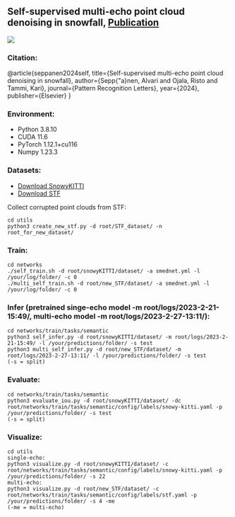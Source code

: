 ## Self-supervised multi-echo point cloud denoising in snowfall, [Publication](https://pdf.sciencedirectassets.com/271524/1-s2.0-S0167865524X00082/1-s2.0-S0167865524002101/main.pdf?X-Amz-Security-Token=IQoJb3JpZ2luX2VjEDYaCXVzLWVhc3QtMSJGMEQCIBYCrPVWgpibboWX7wsxQI%2FeuixkS6KKrXJfu514mla3AiBrPvOMRWtBPMHPqurA7iPtYl83mlv2ezI1zK%2FFOPCT0Cq8BQj%2F%2F%2F%2F%2F%2F%2F%2F%2F%2F%2F8BEAUaDDA1OTAwMzU0Njg2NSIMUGwxzBy6Z4%2FTK5%2ByKpAFyf9zziIog5h31NdRQdodO%2Fcyvcm9tvfrXvM7R9k7aFC2CTgEDlJGgxJZrsr17otBe8txPh6IeoG%2B0S%2B7WLXkdBwQLSHZH1u0xUiL8qbp8RfUOVeyXW5f%2FTOcvuxkTfaFdJctIVr6zjt7HcymoDnGyFTKm2JpCE4ltAOskbQ7XgXkcSc89zhwbH87TgumGlkW5In4rRlIhMFeyjRX4vuwy2AGs0A21XyzhiswI40rmQrVYEjgYxvHijcrnPiXUD2leW4yxaVik8JWl6KGMzbHh5EE4OxXtMiVV4APzYRJB3z5Qh%2FpZhLLEKSneVSkEJArc6%2B3e25jFBizZ6r3uG%2FCiYa89ZrzntoD%2B1uhOYcOdiYikwUhnkFpT2H%2Fvr%2B4S7f4XzUMAqG4frNtQcMyKWzAYTXKEX%2B3j0UUz%2F1lfn2t%2FdkqDmOBE9pELFC1M%2FCRuj%2BYkh73nO1lMpMSs0yytXjqdzP8PUEbsTAnjb3Auf3w89yRrEHZP2rHfyH0GNaC3wQ2xUHzUgSdh5GCP24LRcoQihhmRL0YZRPD49ZFViB0idiL2pAN1lGpt%2BnK%2BbwT9aJo2aRDDtsbRuHgW3iWiPmUaq4ydy0U%2Fypii6ITVA3AoE6mPC2eiZeOeKRUYSsT3DwLhLYTpy%2B8vXjyISdq1NXbKm4xtWT5NWV8ev11YM4IQmUK1cf22a2rhZmk81u3FXPAJ4lx%2BdGOMsWY%2F8RS8bgRgBEPtwOHv0kW8mCwJg8gNgBMxiTqrJzdnnwm3yoiGOq73FJQs1wPB7QkOrqtrbSQhNsIdcUnKHgQ%2BekLzo8TrsqYha1wVhFtwagrI3F2PJEVBuIYSmtIik06zrLtGzprQveV3i2HKNbY0S5xVIdoXVww49fitAY6sgGlpAtWlODPnnbILIjqrkeM25wp%2Fp6AOAbdLOWGhLDKKKSSB3GtB9myji90Ylnyu6u8c10gIq6GXvl7B1Mfnlz2BbUzirc4zgNBV34bBrddJivjJSSn2L5Y5zf7QihPpwCQ6BhT7vqxsUJzHAboMyBkbCE2sVTINn9WvXunMWr27ApzYDonDBidOExzaa1VfVWTiBJSwLWHproV9ZQvMWc3VEoYNsoDwZt0tABzaGk0NeOW&X-Amz-Algorithm=AWS4-HMAC-SHA256&X-Amz-Date=20240718T055302Z&X-Amz-SignedHeaders=host&X-Amz-Expires=300&X-Amz-Credential=ASIAQ3PHCVTYYS26URPN%2F20240718%2Fus-east-1%2Fs3%2Faws4_request&X-Amz-Signature=396ed386cf8a3c9023512d4d7ff9225ecc1d9983f111d1316fca5bcc13e9621e&hash=fcede497906e6629f67ee2420710d3f931d6d7f2cd57bb53a964f0f0f1b991b3&host=68042c943591013ac2b2430a89b270f6af2c76d8dfd086a07176afe7c76c2c61&pii=S0167865524002101&tid=spdf-70382d91-7bc3-4df6-a1dc-35a6470b22bb&sid=c8220e193565d14447998277fde2be0bd2c3gxrqa&type=client&tsoh=d3d3LnNjaWVuY2VkaXJlY3QuY29t&ua=03135c0652565c525d&rr=8a503584ee692ed2&cc=au)

![](https://github.com/alvariseppanen/SMEDNet/blob/main/self_demo.gif)

### Citation:

@article{seppanen2024self,
  title={Self-supervised multi-echo point cloud denoising in snowfall},
  author={Sepp{\"a}nen, Alvari and Ojala, Risto and Tammi, Kari},
  journal={Pattern Recognition Letters},
  year={2024},
  publisher={Elsevier}
}

### Environment: 

- Python 3.8.10
- CUDA 11.6
- PyTorch 1.12.1+cu116
- Numpy 1.23.3

### Datasets:

- [Download SnowyKITTI](https://github.com/alvariseppanen/4DenoiseNet)
- [Download STF](https://github.com/princeton-computational-imaging/SeeingThroughFog)

Collect corrupted point clouds from STF:

```
cd utils
python3 create_new_stf.py -d root/STF_dataset/ -n root_for_new_dataset/
```

### Train:
```
cd networks
./self_train.sh -d root/snowyKITTI/dataset/ -a smednet.yml -l /your/log/folder/ -c 0
./multi_self_train.sh -d root/new_STF/dataset/ -a smednet.yml -l /your/log/folder/ -c 0 
```

### Infer (pretrained singe-echo model -m root/logs/2023-2-21-15:49/, multi-echo model -m root/logs/2023-2-27-13:11/):
```
cd networks/train/tasks/semantic
python3 self_infer.py -d root/snowyKITTI/dataset/ -m root/logs/2023-2-21-15:49/ -l /your/predictions/folder/ -s test
python3 multi_self_infer.py -d root/new_STF/dataset/ -m root/logs/2023-2-27-13:11/ -l /your/predictions/folder/ -s test
(-s = split)
```

### Evaluate:
```
cd networks/train/tasks/semantic
python3 evaluate_iou.py -d root/snowyKITTI/dataset/ -dc root/networks/train/tasks/semantic/config/labels/snowy-kitti.yaml -p /your/predictions/folder/ -s test
(-s = split)
```

### Visualize:
```
cd utils
single-echo:
python3 visualize.py -d root/snowyKITTI/dataset/ -c root/networks/train/tasks/semantic/config/labels/snowy-kitti.yaml -p /your/predictions/folder/ -s 22
multi-echo:
python3 visualize.py -d root/new_STF/dataset/ -c root/networks/train/tasks/semantic/config/labels/stf.yaml -p /your/predictions/folder/ -s 4 -me 
(-me = multi-echo)
```
